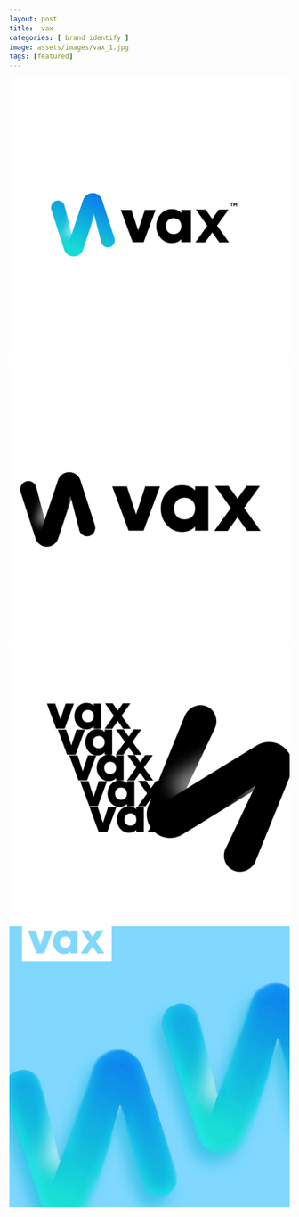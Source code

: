 ```yaml
---
layout: post
title:  vax
categories: [ brand identify ]
image: assets/images/vax_1.jpg
tags: [featured]
---
```

![](/assets/images/vax_2.jpg)
![](/assets/images/vax_3.jpg)
![](/assets/images/vax_4.jpg)
![](/assets/images/vax_1.jpg)
